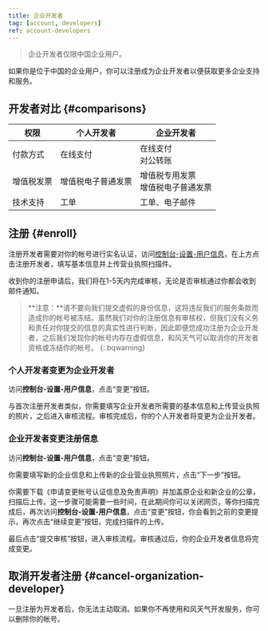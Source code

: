 ```yaml
---
title: 企业开发者
tag: [account, developers]
ref: account-developers
---
```


> 企业开发者仅限中国企业用户。

如果你是位于中国的企业用户，你可以注册成为企业开发者以便获取更多企业支持和服务。

## 开发者对比 {#comparisons}

| 权限       | 个人开发者         | 企业开发者                             |
| ---------- | ------------------ | -------------------------------------- |
| 付款方式   | 在线支付           | 在线支付<br />对公转账                 |
| 增值税发票 | 增值税电子普通发票 | 增值税专用发票<br />增值税电子普通发票 |
| 技术支持   | 工单               | 工单、电子邮件                         |

## 注册 {#enroll}

注册开发者需要对你的帐号进行实名认证，访问[控制台-设置-用户信息](https://console-test.qweather.com/#/user/space)，在上方点击注册开发者，填写基本信息并上传营业执照扫描件。

收到你的注册申请后，我们将在1-5天内完成审核，无论是否审核通过你都会收到邮件通知。

> **注意：**请不要向我们提交虚假的身份信息，这将违反我们的服务条款而造成你的帐号被冻结。虽然我们对你的注册信息有审核权，但我们没有义务和责任对你提交的信息的真实性进行判断，因此即便您成功注册为企业开发者，之后我们发现你的帐号内存在虚假信息，和风天气可以取消你的开发者资格或冻结你的帐号。
{:.bqwarning}

### 个人开发者变更为企业开发者

访问**控制台-设置-用户信息**，点击“变更”按钮。

与首次注册开发者类似，你需要填写企业开发者所需要的基本信息和上传营业执照的照片，之后进入审核流程。审核完成后，你的个人开发者将变更为企业开发者。

### 企业开发者变更注册信息

访问**控制台-设置-用户信息**，点击“变更”按钮。

你需要填写新的企业信息和上传新的企业营业执照照片，点击“下一步”按钮。

你需要下载《申请变更帐号认证信息及免责声明》并加盖原企业和新企业的公章，扫描后上传。这一步骤可能需要一些时间，在此期间你可以关闭网页，等你扫描完成后，再次访问**控制台-设置-用户信息**，点击“变更”按钮，你会看到之前的变更提示，再次点击“继续变更”按钮，完成扫描件的上传。

最后点击“提交审核”按钮，进入审核流程。审核通过后，你的企业开发者信息将完成变更。

## 取消开发者注册 {#cancel-organization-developer}

一旦注册为开发者后，你无法主动取消。如果你不再使用和风天气开发服务，你可以删除你的帐号。


